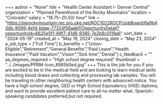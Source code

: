 +++
author = "None"
title = "Health Center Assistant I- Denver Central"
organization = "Planned Parenthood of the Rocky Mountains"
location = "Colorado"
salary = "$18.75-$20.50/ hour"
link = "https://pprockymountain.rec.pro.ukg.net/ROC1022ROCP/JobBoard/6a9b43db-9099-4efd-bdae-77324f56aabf/OpportunityDetail?opportunityId=6625e5f1-89f7-41d8-9385-7e2b8c0119a6"
sort_date = "2024-05-19"
created_at = "May 19, 2024"
closing_date = "May 23, 2024"
a_job_type = ["Full Time"]
b_benefits = ["Union-Eligible","Retirement","General Benefits","Paid Leave","Health Insurance","Paid Vacation","Vision","Sick time","Dental"]
c_feedback = ""
aa_degrees_required = "High school degree required"
thumbnail = "../../images/PPRM-Icon_8985b0ed.jpg"
+++
This is the job for you if you are excited to be in the medical field and are looking to learn medical skills including blood draws and collecting and processing lab samples. You will be traveling to other neighboring health centers with advanced notice. You have a high school degree, GED or High School Equivalency (HSE) diploma, and want to provide excellent patient care to all no matter what. 
Spanish-speaking candidates preferred,but not required. 
 